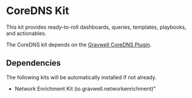 # CoreDNS Kit

This kit provides ready-to-roll dashboards, queries, templates, playbooks, and actionables.

The CoreDNS kit depends on the [Gravwell CoreDNS Plugin](https://dev.gravwell.io/docs/#!ingesters/integrations.md#CoreDNS).

## Dependencies

The following kits will be automatically installed if not already.

* Network Enrichment Kit (io.gravwell.networkenrichment)"
